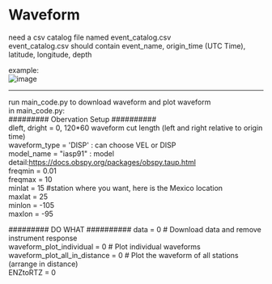 # Waveform

need a csv catalog file named event_catalog.csv  
event_catalog.csv should contain event_name, origin_time (UTC Time), latitude, longitude, depth  

example:  
![image](https://user-images.githubusercontent.com/87369245/126101550-694026e6-c766-491e-b4a2-92a2b1047dce.png)  

-------------------------------------------------------------------------------------------------
run main_code.py to download waveform and plot waveform  
in main_code.py:  
     ######### Obervation Setup ##########  
dleft, dright = 0, 120*60                waveform cut length (left and right relative to origin time)  
waveform_type = 'DISP'  : can choose VEL or DISP   
model_name = "iasp91" : model detail:https://docs.obspy.org/packages/obspy.taup.html  
freqmin = 0.01   
freqmax = 10  
minlat = 15  #station where you want, here is the Mexico location  
maxlat = 25  
minlon = -105  
maxlon = -95  
    
   ######### DO WHAT ########## 
data = 0                                # Download data and remove instrument response                                          
waveform_plot_individual = 0            # Plot individual waveforms   
waveform_plot_all_in_distance = 0       # Plot the waveform of all stations (arrange in distance)  
ENZtoRTZ = 0  
